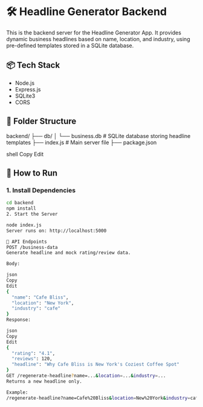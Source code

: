 # 🛠️ Headline Generator Backend

This is the backend server for the Headline Generator App. It provides dynamic business headlines based on name, location, and industry, using pre-defined templates stored in a SQLite database.

## 📦 Tech Stack

- Node.js
- Express.js
- SQLite3
- CORS

## 📁 Folder Structure

backend/
├── db/
│ └── business.db # SQLite database storing headline templates
├── index.js # Main server file
├── package.json

shell
Copy
Edit

## 🚀 How to Run

### 1. Install Dependencies

```bash
cd backend
npm install
2. Start the Server

node index.js
Server runs on: http://localhost:5000

🔗 API Endpoints
POST /business-data
Generate headline and mock rating/review data.

Body:

json
Copy
Edit
{
  "name": "Cafe Bliss",
  "location": "New York",
  "industry": "cafe"
}
Response:

json
Copy
Edit
{
  "rating": "4.1",
  "reviews": 120,
  "headline": "Why Cafe Bliss is New York's Coziest Coffee Spot"
}
GET /regenerate-headline?name=...&location=...&industry=...
Returns a new headline only.

Example:
/regenerate-headline?name=Cafe%20Bliss&location=New%20York&industry=cafe
